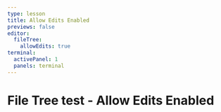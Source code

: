 ```yaml
---
type: lesson
title: Allow Edits Enabled
previews: false
editor:
  fileTree:
    allowEdits: true
terminal:
  activePanel: 1
  panels: terminal
---
```


# File Tree test - Allow Edits Enabled
